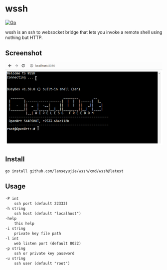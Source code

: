 # wssh

[![Go](https://github.com/lanseyujie/wssh/actions/workflows/go.yml/badge.svg?branch=main)](https://github.com/lanseyujie/wssh/actions/workflows/go.yml)

wssh is an ssh to websocket bridge that lets you invoke a remote shell using nothing but HTTP.



## Screenshot

![screenshot](screenshot.png)



## Install

```shell
go install github.com/lanseyujie/wssh/cmd/wssh@latest
```



## Usage

```shell
-P int
    ssh port (default 22333)
-h string
    ssh host (default "localhost")
-help
    this help
-i string
    private key file path
-l int
    web listen port (default 8022)
-p string
    ssh or private key password
-u string
    ssh user (default "root")
```
